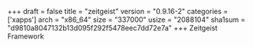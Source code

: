 +++
draft = false
title = "zeitgeist"
version = "0.9.16-2"
categories = ['xapps']
arch = "x86_64"
size = "337000"
usize = "2088104"
sha1sum = "d9810a8047132b13d095f292f5478eec7dd72e7a"
+++
Zeitgeist Framework